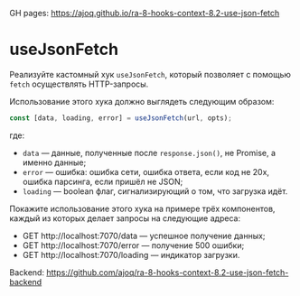 GH pages: https://ajoq.github.io/ra-8-hooks-context-8.2-use-json-fetch

# useJsonFetch

Реализуйте кастомный хук `useJsonFetch`, который позволяет с помощью `fetch` осуществлять HTTP-запросы.

Использование этого хука должно выглядеть следующим образом:

```javascript
const [data, loading, error] = useJsonFetch(url, opts);
```

где:

-   `data` — данные, полученные после `response.json()`, не Promise, а именно данные;
-   `error` — ошибка: ошибка сети, ошибка ответа, если код не 20x, ошибка парсинга, если пришёл не JSON;
-   `loading` — boolean флаг, сигнализирующий о том, что загрузка идёт.

Покажите использование этого хука на примере трёх компонентов, каждый из которых делает запросы на следующие адреса:

-   GET http://localhost:7070/data — успешное получение данных;
-   GET http://localhost:7070/error — получение 500 ошибки;
-   GET http://localhost:7070/loading — индикатор загрузки.

Backend: https://github.com/ajoq/ra-8-hooks-context-8.2-use-json-fetch-backend
